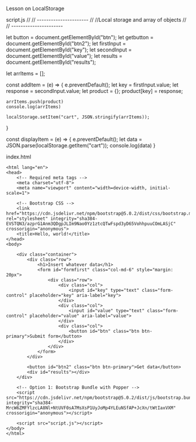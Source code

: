 Lesson on LocalStorage

script.js
// // ----------------------
// //Local storage and array of objects
// // ----------------------

let button = document.getElementById("btn");
let getbutton = document.getElementById("btn2");
let firstInput = document.getElementById("key");
let secondInput = document.getElementById("value");
let results = document.getElementById("results");

let arrItems = [];

const addItem = (e) => {
e.preventDefault();
let key = firstInput.value;
let response = secondInput.value;
let product = {};
product[key] = response;

    arrItems.push(product)
    console.log(arrItems)

    localStorage.setItem("cart", JSON.stringify(arrItems));

}

const displayItem = (e) => {
e.preventDefault();
let data = JSON.parse(localStorage.getItem("cart"));
console.log(data)
}

index.html

<!doctype html>

    <html lang="en">
    <head>
    	<!-- Required meta tags -->
    	<meta charset="utf-8">
    	<meta name="viewport" content="width=device-width, initial-scale=1">

    	<!-- Bootstrap CSS -->
    	<link href="https://cdn.jsdelivr.net/npm/bootstrap@5.0.2/dist/css/bootstrap.min.css" rel="stylesheet" integrity="sha384-EVSTQN3/azprG1Anm3QDgpJLIm9Nao0Yz1ztcQTwFspd3yD65VohhpuuCOmLASjC" crossorigin="anonymous">
    	<title>Hello, world!</title>
    </head>
    <body>

    	<div class="container">
    		<div class="row">
    			<h1>Insert whatever data</h1>
    			<form id="formfirst" class="col-md-6" style="margin: 20px">
    				<div class="row">
    					<div class="col">
    						<input id="key" type="text" class="form-control" placeholder="key" aria-label="key">
    					</div>
    					<div class="col">
    						<input id="value" type="text" class="form-control" placeholder="value" aria-label="value">
    					</div>
    					<div class="col">
    						<button id="btn" class="btn btn-primary">Submit form</button>
    					</div>
    				</div>
    			</form>
    		</div>

    		<button id="btn2" class="btn btn-primary">Get data</button>
    		<div id="results"></div>
    	</div>

    	<!-- Option 1: Bootstrap Bundle with Popper -->
    	<script src="https://cdn.jsdelivr.net/npm/bootstrap@5.0.2/dist/js/bootstrap.bundle.min.js" integrity="sha384-MrcW6ZMFYlzcLA8Nl+NtUVF0sA7MsXsP1UyJoMp4YLEuNSfAP+JcXn/tWtIaxVXM" crossorigin="anonymous"></script>

    	<script src="script.js"></script>
    </body>
    </html>
